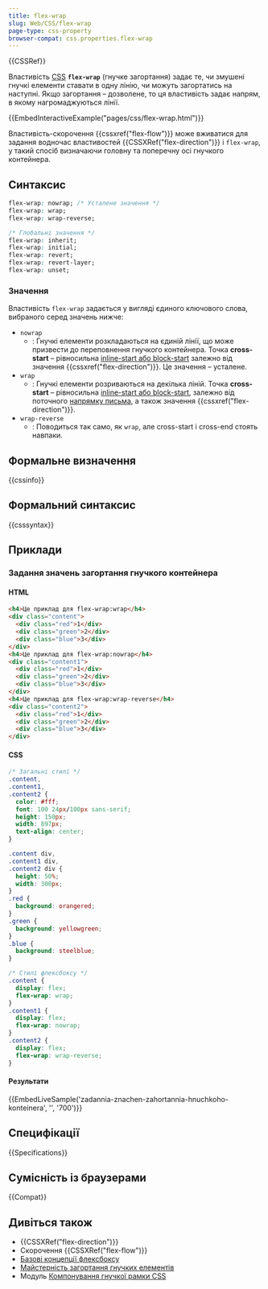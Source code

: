 ```yaml
---
title: flex-wrap
slug: Web/CSS/flex-wrap
page-type: css-property
browser-compat: css.properties.flex-wrap
---
```


{{CSSRef}}

Властивість [CSS](/uk/docs/Web/CSS) **`flex-wrap`** (гнучке загортання) задає те, чи змушені гнучкі елементи ставати в одну лінію, чи можуть загортатись на наступні. Якщо загортання – дозволене, то ця властивість задає напрям, в якому нагромаджуються лінії.

{{EmbedInteractiveExample("pages/css/flex-wrap.html")}}

Властивість-скорочення {{cssxref("flex-flow")}} може вживатися для задання водночас властивостей {{CSSXRef("flex-direction")}} і `flex-wrap`, у такий спосіб визначаючи головну та поперечну осі гнучкого контейнера.

## Синтаксис

```css
flex-wrap: nowrap; /* Усталене значення */
flex-wrap: wrap;
flex-wrap: wrap-reverse;

/* Глобальні значення */
flex-wrap: inherit;
flex-wrap: initial;
flex-wrap: revert;
flex-wrap: revert-layer;
flex-wrap: unset;
```

### Значення

Властивість `flex-wrap` задається у вигляді єдиного ключового слова, вибраного серед значень нижче:

- `nowrap`
  - : Гнучкі елементи розкладаються на єдиній лінії, що може призвести до переповнення гнучкого контейнера. Точка **cross-start** – рівносильна [inline-start або block-start](/uk/docs/Glossary/Flow_relative_values) залежно від значення {{cssxref("flex-direction")}}. Це значення – усталене.
- `wrap`
  - : Гнучкі елементи розриваються на декілька ліній. Точка **cross-start** – рівносильна [inline-start або block-start](/uk/docs/Glossary/Flow_relative_values), залежно від поточного [напрямку письма](/uk/docs/Web/CSS/CSS_writing_modes), а також значення {{cssxref("flex-direction")}}.
- `wrap-reverse`
  - : Поводиться так само, як `wrap`, але cross-start і cross-end стоять навпаки.

## Формальне визначення

{{cssinfo}}

## Формальний синтаксис

{{csssyntax}}

## Приклади

### Задання значень загортання гнучкого контейнера

#### HTML

```html
<h4>Це приклад для flex-wrap:wrap</h4>
<div class="content">
  <div class="red">1</div>
  <div class="green">2</div>
  <div class="blue">3</div>
</div>
<h4>Це приклад для flex-wrap:nowrap</h4>
<div class="content1">
  <div class="red">1</div>
  <div class="green">2</div>
  <div class="blue">3</div>
</div>
<h4>Це приклад для flex-wrap:wrap-reverse</h4>
<div class="content2">
  <div class="red">1</div>
  <div class="green">2</div>
  <div class="blue">3</div>
</div>
```

#### CSS

```css
/* Загальні стилі */
.content,
.content1,
.content2 {
  color: #fff;
  font: 100 24px/100px sans-serif;
  height: 150px;
  width: 897px;
  text-align: center;
}

.content div,
.content1 div,
.content2 div {
  height: 50%;
  width: 300px;
}
.red {
  background: orangered;
}
.green {
  background: yellowgreen;
}
.blue {
  background: steelblue;
}

/* Стилі флексбоксу */
.content {
  display: flex;
  flex-wrap: wrap;
}
.content1 {
  display: flex;
  flex-wrap: nowrap;
}
.content2 {
  display: flex;
  flex-wrap: wrap-reverse;
}
```

#### Результати

{{EmbedLiveSample('zadannia-znachen-zahortannia-hnuchkoho-konteinera', '', '700')}}

## Специфікації

{{Specifications}}

## Сумісність із браузерами

{{Compat}}

## Дивіться також

- {{CSSXRef("flex-direction")}}
- Скорочення {{CSSXRef("flex-flow")}}
- [Базові концепції флексбоксу](/uk/docs/Web/CSS/CSS_flexible_box_layout/Basic_concepts_of_flexbox)
- [Майстерність загортання гнучких елементів](/uk/docs/Web/CSS/CSS_flexible_box_layout/Mastering_wrapping_of_flex_items)
- Модуль [Компонування гнучкої рамки CSS](/uk/docs/Web/CSS/CSS_flexible_box_layout)
